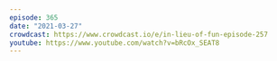 ```yaml
---
episode: 365
date: "2021-03-27"
crowdcast: https://www.crowdcast.io/e/in-lieu-of-fun-episode-257
youtube: https://www.youtube.com/watch?v=bRcOx_SEAT8
---
```


